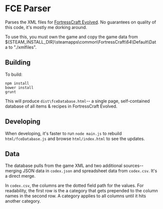 # FCE Parser

Parses the XML files for [FortressCraft Evolved](http://www.fortresscraft.com/).  No guarantees on quality of this code, it's mostly me dorking around.

To use this, you must own the game and copy the game data from ${STEAM_INSTALL_DIR}\steamapps\common\FortressCraft\64\Default\Data to "./xmlfiles".

## Building
To build:
```
npm install
bower install
grunt
```

This will produce `dist\fceDatabase.html`-- a single page, self-contained database of all items & recipes in FortressCraft Evolved.

## Developing
When developing, it's faster to run `node main.js` to rebuild `html/fceDatabase.js` and browse `html/index.html` to see the updates.

## Data
The database pulls from the game XML and two additional sources-- merging JSON data in `codex.json` and spreadsheet data from `codex.csv`.  It's a direct merge.

In `codex.csv`, the columns are the dotted field path for the values.  For readability, the first row is the a category that gets prepended to the column names in the second row.  A category applies to all columns until it hits another category.